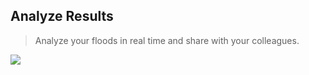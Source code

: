 ## Analyze Results

> Analyze your floods in real time and share with your colleagues.

![](../../images/monitor-floods.gif)